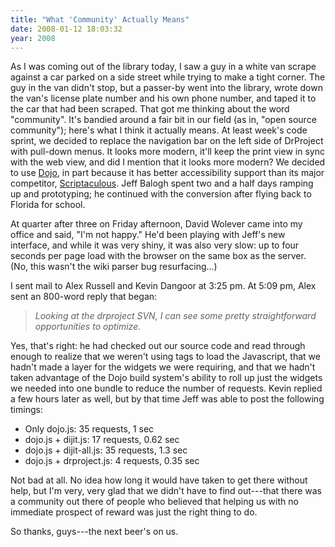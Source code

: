 ```yaml
---
title: "What 'Community' Actually Means"
date: 2008-01-12 18:03:32
year: 2008
---
```

As I was coming out of the library today, I saw a guy in a white van scrape against a car parked on a side street while trying to make a tight corner. The guy in the van didn't stop, but a passer-by went into the library, wrote down the van's license plate number and his own phone number, and taped it to the car that had been scraped.  That got me thinking about the word "community". It's bandied around a fair bit in our field (as in, "open source community"); here's what I think it actually means.
At least week's code sprint, we decided to replace the navigation bar on the left side of DrProject with pull-down menus.  It looks more modern, it'll keep the print view in sync with the web view, and did I mention that it looks more modern? We decided to use <a href="http://dojotoolkit.org/">Dojo</a>, in part because it has better accessibility support than its major competitor, <a href="http://script.aculo.us/">Scriptaculous</a>. Jeff Balogh spent two and a half days ramping up and prototyping; he continued with the conversion after flying back to Florida for school.

At quarter after three on Friday afternoon, David Wolever came into my office and said, "I'm not happy." He'd been playing with Jeff's new interface, and while it was very shiny, it was also very slow: up to four seconds per page load with the browser on the same box as the server. (No, this wasn't the wiki parser bug resurfacing...)

I sent mail to Alex Russell and Kevin Dangoor at 3:25 pm.  At 5:09 pm, Alex sent an 800-word reply that began:
<blockquote><em>Looking at the drproject SVN, I can see some pretty straightforward opportunities to optimize.</em></blockquote>
Yes, that's right: he had checked out our source code and read through enough to realize that we weren't using
<link>tags to load the Javascript, that we hadn't made a layer for the widgets we were requiring, and that we hadn't taken advantage of the Dojo build system's ability to roll up just the widgets we needed into one bundle to reduce the number of requests.
Kevin replied a few hours later as well, but by that time Jeff was able to post the following timings:
<ul>
	<li>Only dojo.js: 35 requests, 1 sec</li>
	<li>dojo.js + dijit.js: 17 requests, 0.62 sec</li>
	<li>dojo.js + dijit-all.js: 35 requests, 1.3 sec</li>
	<li>dojo.js + drproject.js: 4 requests, 0.35 sec</li>
</ul>
Not bad at all.  No idea how long it would have taken to get there without help, but I'm very, very glad that we didn't have to find out---that there was a community out there of people who believed that helping us with no immediate prospect of reward was just the right thing to do.

So thanks, guys---the next beer's on us.
